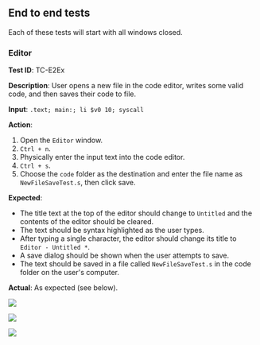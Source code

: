 ## End to end tests ##

Each of these tests will start with all windows closed.

### Editor ###

**Test ID**: TC-E2Ex

**Description**: User opens a new file in the code editor, writes some valid code, and then saves their code to file.

**Input**: `.text; main:; li $v0 10; syscall`

**Action**:

1. Open the `Editor` window.
2. `Ctrl + n`.
3. Physically enter the input text into the code editor.
4. `Ctrl + s`.
5. Choose the `code` folder as the destination and enter the file name as `NewFileSaveTest.s`, then click save.

**Expected**:

- The title text at the top of the editor should change to `Untitled` and the contents of the editor should be cleared.
- The text should be syntax highlighted as the user types.
- After typing a single character, the editor should change its title to `Editor - Untitled *`.
- A save dialog should be shown when the user attempts to save.
- The text should be saved in a file called `NewFileSaveTest.s` in the code folder on the user's computer.

**Actual**: As expected (see below).

![](segments/end-to-end/editor-new-file-save-test.png)

![](segments/end-to-end/editor-new-file-save-test-dialog.png)

![](segments/end-to-end/editor-new-file-save-vim.png)
